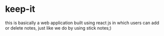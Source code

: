 # keep-it
this is basically a web application built using react js in which users can add or delete notes, just like we do by using stick notes;)
